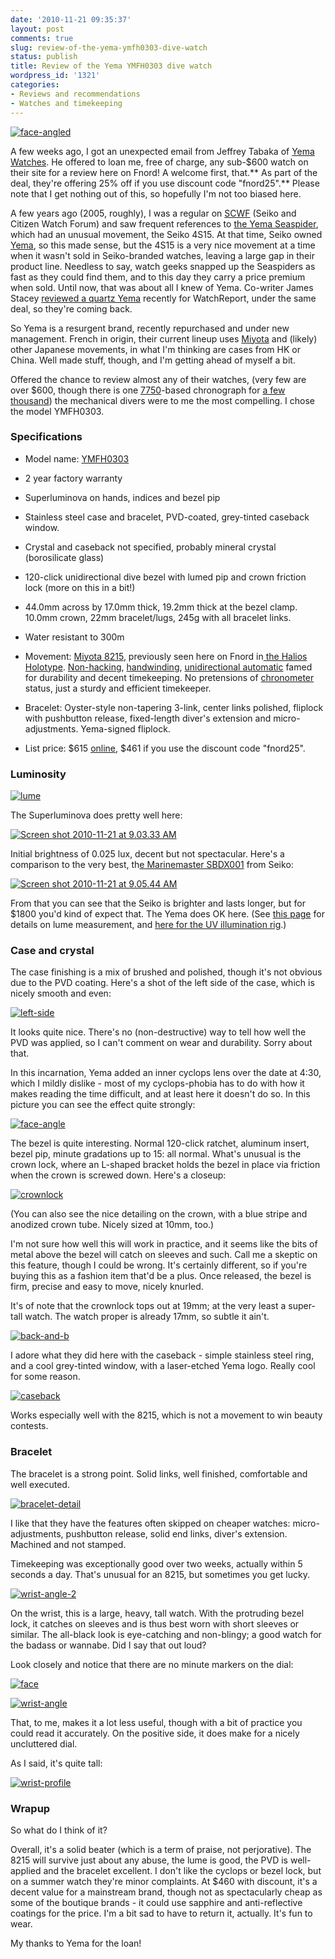 ```yaml
---
date: '2010-11-21 09:35:37'
layout: post
comments: true
slug: review-of-the-yema-ymfh0303-dive-watch
status: publish
title: Review of the Yema YMFH0303 dive watch
wordpress_id: '1321'
categories:
- Reviews and recommendations
- Watches and timekeeping
---
```


[![face-angled](http://fnord.phfactor.net/wp-content/uploads/2010/11/face-angled-450x450.jpg)](http://fnord.phfactor.net/wp-content/uploads/2010/11/face-angled.jpg)

A few weeks ago, I got an unexpected email from Jeffrey Tabaka of [Yema Watches](http://yemausa.com/). He offered to loan me, free of charge, any sub-$600 watch on their site for a review here on Fnord! A welcome first, that.** As part of the deal, they're offering 25% off if you use discount code "fnord25".** Please note that I get nothing out of this, so hopefully I'm not too biased here.

A few years ago (2005, roughly), I was a regular on [SCWF](http://www.thewatchsite.com/) (Seiko and Citizen Watch Forum) and saw frequent references to [the Yema Seaspider](http://www.thewatchsite.com/index.php/topic,4335.msg20077.html#msg20077), which had an unusual movement, the Seiko 4S15. At that time, Seiko owned [Yema](http://en.wikipedia.org/wiki/Yema), so this made sense, but the 4S15 is a very nice movement at a time when it wasn't sold in Seiko-branded watches, leaving a large gap in their product line. Needless to say, watch geeks snapped up the Seaspiders as fast as they could find them, and to this day they carry a price premium when sold. Until now, that was about all I knew of Yema. Co-writer James Stacey [reviewed a quartz Yema](http://www.watchreport.com/2010/10/review-of-the-yema-ymhf0310-diver.html) recently for WatchReport, under the same deal, so they're coming back.

So Yema is a resurgent brand, recently repurchased and under new management. French in origin, their current lineup uses [Miyota](http://watchotaku.com/display/swr/Miyota) and (likely) other Japanese movements, in what I'm thinking are cases from HK or China. Well made stuff, though, and I'm getting ahead of myself a bit.

Offered the chance to review almost any of their watches, (very few are over $600, though there is one [7750](http://watchotaku.com/display/swr/ETA+7750)-based chronograph for [a few thousand](http://www.yemausa.com/watch/41/76)) the mechanical divers were to me the most compelling. I chose the model YMFH0303.



### Specifications





	
  * Model name: [YMFH0303](http://www.yemausa.com/watch/39)

	
  * 2 year factory warranty

	
  * Superluminova on hands, indices and bezel pip

	
  * Stainless steel case and bracelet, PVD-coated, grey-tinted caseback window.

	
  * Crystal and caseback not specified, probably mineral crystal (borosilicate glass)

	
  * 120-click unidirectional dive bezel with lumed pip and crown friction lock (more on this in a bit!)

	
  * 44.0mm across by 17.0mm thick, 19.2mm thick at the bezel clamp. 10.0mm crown, 22mm bracelet/lugs, 245g with all bracelet links.

	
  * Water resistant to 300m

	
  * Movement: [Miyota 8215](http://watchotaku.com/display/swr/Miyota+8215), previously seen here on Fnord in[ the Halios Holotype](http://fnord.phfactor.net/2009/07/29/review-of-the-halios-holotype-dive-watch/). [Non-hacking](http://watchotaku.com/display/swr/Non-hacking), [handwinding](http://watchotaku.com/display/swr/Handwinding), [unidirectional automatic](http://watchotaku.com/display/swr/bidirectional) famed for durability and decent timekeeping. No pretensions of [chronometer](http://watchotaku.com/display/swr/chronometer) status, just a sturdy and efficient timekeeper.

	
  * Bracelet: Oyster-style non-tapering 3-link, center links polished, fliplock with pushbutton release, fixed-length diver's extension and micro-adjustments. Yema-signed fliplock.

	
  * List price: $615 [online](http://www.yemausa.com/watch/39), $461 if you use the discount code "fnord25".




### Luminosity


[![lume](http://fnord.phfactor.net/wp-content/uploads/2010/11/lume-450x450.jpg)](http://fnord.phfactor.net/wp-content/uploads/2010/11/lume.jpg)

The Superluminova does pretty well here:

[![Screen shot 2010-11-21 at 9.03.33 AM](http://fnord.phfactor.net/wp-content/uploads/2010/11/Screen-shot-2010-11-21-at-9.03.33-AM-450x465.png)](http://fnord.phfactor.net/wp-content/uploads/2010/11/Screen-shot-2010-11-21-at-9.03.33-AM.png)

Initial brightness of 0.025 lux, decent but not spectacular. Here's a comparison to the very best, th[e Marinemaster SBDX001](http://fnord.phfactor.net/2006/12/26/the-seiko-marinemaster-page/) from Seiko:

[![Screen shot 2010-11-21 at 9.05.44 AM](http://fnord.phfactor.net/wp-content/uploads/2010/11/Screen-shot-2010-11-21-at-9.05.44-AM-450x465.png)](http://fnord.phfactor.net/wp-content/uploads/2010/11/Screen-shot-2010-11-21-at-9.05.44-AM.png)

From that you can see that the Seiko is brighter and lasts longer, but for $1800 you'd kind of expect that. The Yema does OK here. (See [this page](http://watchotaku.com/display/swr/Measure+luminosity) for details on lume measurement, and [here for the UV illumination rig](http://watchotaku.com/display/swr/Build+a+UV+watch+illuminator).)


### Case and crystal


The case finishing is a mix of brushed and polished, though it's not obvious due to the PVD coating. Here's a shot of the left side of the case, which is nicely smooth and even:

[![left-side](http://fnord.phfactor.net/wp-content/uploads/2010/11/left-side-450x450.jpg)](http://fnord.phfactor.net/wp-content/uploads/2010/11/left-side.jpg)

It looks quite nice. There's no (non-destructive) way to tell how well the PVD was applied, so I can't comment on wear and durability. Sorry about that.

In this incarnation, Yema added an inner cyclops lens over the date at 4:30, which I mildly dislike - most of my cyclops-phobia has to do with how it makes reading the time difficult, and at least here it doesn't do so. In this picture you can see the effect quite strongly:

[![face-angle](http://fnord.phfactor.net/wp-content/uploads/2010/11/face-angle-450x450.jpg)](http://fnord.phfactor.net/wp-content/uploads/2010/11/face-angle.jpg)

The bezel is quite interesting. Normal 120-click ratchet, aluminum insert, bezel pip, minute gradations up to 15: all normal. What's unusual is the crown lock, where an L-shaped bracket holds the bezel in place via friction when the crown is screwed down. Here's a closeup:

[![crownlock](http://fnord.phfactor.net/wp-content/uploads/2010/11/crownlock-450x450.jpg)](http://fnord.phfactor.net/wp-content/uploads/2010/11/crownlock.jpg)

(You can also see the nice detailing on the crown, with a blue stripe and anodized crown tube. Nicely sized at 10mm, too.)

I'm not sure how well this will work in practice, and it seems like the bits of metal above the bezel will catch on sleeves and such. Call me a skeptic on this feature, though I could be wrong. It's certainly different, so if you're buying this as a fashion item that'd be a plus. Once released, the bezel is firm, precise and easy to move, nicely knurled.

It's of note that the crownlock tops out at 19mm; at the very least a super-tall watch. The watch proper is already 17mm, so subtle it ain't.

[![back-and-b](http://fnord.phfactor.net/wp-content/uploads/2010/11/back-and-b-450x450.jpg)](http://fnord.phfactor.net/wp-content/uploads/2010/11/back-and-b.jpg)

I adore what they did here with the caseback - simple stainless steel ring, and a cool grey-tinted window, with a laser-etched Yema logo. Really cool for some reason.

[![caseback](http://fnord.phfactor.net/wp-content/uploads/2010/11/caseback-450x450.jpg)](http://fnord.phfactor.net/wp-content/uploads/2010/11/caseback.jpg)

Works especially well with the 8215, which is not a movement to win beauty contests.


### Bracelet


The bracelet is a strong point. Solid links, well finished, comfortable and well executed.

[![bracelet-detail](http://fnord.phfactor.net/wp-content/uploads/2010/11/bracelet-detail-450x450.jpg)](http://fnord.phfactor.net/wp-content/uploads/2010/11/bracelet-detail.jpg)

I like that they have the features often skipped on cheaper watches: micro-adjustments, pushbutton release, solid end links, diver's extension. Machined and not stamped.

Timekeeping was exceptionally good over two weeks, actually within 5 seconds a day. That's unusual for an 8215, but sometimes you get lucky.

[![wrist-angle-2](http://fnord.phfactor.net/wp-content/uploads/2010/11/wrist-angle-2-450x450.jpg)](http://fnord.phfactor.net/wp-content/uploads/2010/11/wrist-angle-2.jpg)

On the wrist, this is a large, heavy, tall watch. With the protruding bezel lock, it catches on sleeves and is thus best worn with short sleeves or similar. The all-black look is eye-catching and non-blingy; a good watch for the badass or wannabe. Did I say that out loud?

Look closely and notice that there are no minute markers on the dial:

[![face](http://fnord.phfactor.net/wp-content/uploads/2010/11/face-450x450.jpg)](http://fnord.phfactor.net/wp-content/uploads/2010/11/face.jpg)

[![wrist-angle](http://fnord.phfactor.net/wp-content/uploads/2010/11/wrist-angle-450x450.jpg)](http://fnord.phfactor.net/wp-content/uploads/2010/11/wrist-angle.jpg)

That, to me, makes it a lot less useful, though with a bit of practice you could read it accurately. On the positive side, it does make for a nicely uncluttered dial.

As I said, it's quite tall:

[![wrist-profile](http://fnord.phfactor.net/wp-content/uploads/2010/11/wrist-profile-450x450.jpg)](http://fnord.phfactor.net/wp-content/uploads/2010/11/wrist-profile.jpg)



### Wrapup


So what do I think of it?

Overall, it's a solid beater (which is a term of praise, not perjorative). The 8215 will survive just about any abuse, the lume is good, the PVD is well-applied and the bracelet excellent. I don't like the cyclops or bezel lock, but on a summer watch they're minor complaints. At $460 with discount, it's a decent value for a mainstream brand, though not as spectacularly cheap as some of the boutique brands - it could use sapphire and anti-reflective coatings for the price. I'm a bit sad to have to return it, actually. It's fun to wear.

My thanks to Yema for the loan!
